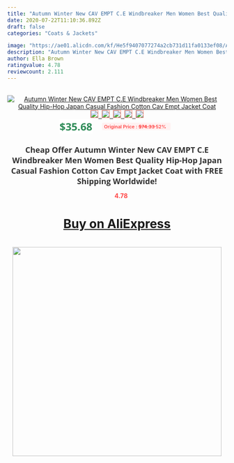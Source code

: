 ```yaml
---
title: "Autumn Winter New CAV EMPT C.E Windbreaker Men Women Best Quality Hip-Hop Japan Casual Fashion Cotton Cav Empt Jacket Coat"
date: 2020-07-22T11:10:36.892Z
draft: false
categories: "Coats & Jackets"

image: "https://ae01.alicdn.com/kf/He5f9407077274a2cb731d11fa0133ef08/Autumn-Winter-New-CAV-EMPT-C-E-Windbreaker-Men-Women-Best-Quality-Hip-Hop-Japan-Casual.jpg"
description: "Autumn Winter New CAV EMPT C.E Windbreaker Men Women Best Quality Hip-Hop Japan Casual Fashion Cotton Cav Empt Jacket Coat"
author: Ella Brown
ratingvalue: 4.78
reviewcount: 2.111
---
```

<br>
<div style="text-align: center;">
<a href="https://s.click.aliexpress.com/e/_9iep97" target="_blank" rel="nofollow noopener noreferrer"><img alt="Autumn Winter New CAV EMPT C.E Windbreaker Men Women Best Quality Hip-Hop Japan Casual Fashion Cotton Cav Empt Jacket Coat" class="magnifier-image" src="https://ae01.alicdn.com/kf/He5f9407077274a2cb731d11fa0133ef08/Autumn-Winter-New-CAV-EMPT-C-E-Windbreaker-Men-Women-Best-Quality-Hip-Hop-Japan-Casual.jpg_640x640.jpg">
<br>
<img style="border:1px solid salmon" src="https://ae01.alicdn.com/kf/He5f9407077274a2cb731d11fa0133ef08/Autumn-Winter-New-CAV-EMPT-C-E-Windbreaker-Men-Women-Best-Quality-Hip-Hop-Japan-Casual.jpg_120x120.jpg">&nbsp;&nbsp;<img style="border:1px solid salmon" src="https://ae01.alicdn.com/kf/H293bb4d896b04a36b8d04f6c3ad2b0e7Y/Autumn-Winter-New-CAV-EMPT-C-E-Windbreaker-Men-Women-Best-Quality-Hip-Hop-Japan-Casual.jpg_120x120.jpg">&nbsp;&nbsp;<img style="border:1px solid salmon" src="https://ae01.alicdn.com/kf/H66b92b28d9e84a34af03dba70af47ee5M/Autumn-Winter-New-CAV-EMPT-C-E-Windbreaker-Men-Women-Best-Quality-Hip-Hop-Japan-Casual.jpg_120x120.jpg">&nbsp;&nbsp;<img style="border:1px solid salmon" src="https://ae01.alicdn.com/kf/H73297acce29147c696bb6bccbbf9713e2/Autumn-Winter-New-CAV-EMPT-C-E-Windbreaker-Men-Women-Best-Quality-Hip-Hop-Japan-Casual.jpg_120x120.jpg">&nbsp;&nbsp;<img style="border:1px solid salmon" src="https://ae01.alicdn.com/kf/Hb6091db08bb54f7ea6726cd77a65e1988/Autumn-Winter-New-CAV-EMPT-C-E-Windbreaker-Men-Women-Best-Quality-Hip-Hop-Japan-Casual.jpg_120x120.jpg"></a></div><br0>
<div style="text-align: center;"><span style="background-color: white; border: 0px; box-sizing: border-box; color: seagreen; display: inline-block; font-family: &quot;open sans&quot; , &quot;arial&quot; , &quot;helvetica&quot; , sans-serif , &quot;heiti&quot;; font-size: 24px; font-stretch: inherit; font-weight: 700; line-height: inherit; margin: 0px 10px 0px 0px; padding: 0px; vertical-align: middle;">$35.68 </span>
<span style="background: rgb(255 , 241 , 241); border-radius: 3px; border: 0px; box-sizing: border-box; color: #ff4747; display: inline-block; font-family: inherit; font-size: 12px; font-stretch: inherit; font-style: inherit; font-variant: inherit; font-weight: 600; line-height: inherit; margin: 0px; padding: 2px 5px; transform: scale(0.9); vertical-align: middle;">Original Price : <b style="text-decoration: line-through;">$74.33 </b> 52%&nbsp;&nbsp;</span></div>
<h1 style="color: #333333; display: inline-block; font-family: &quot;open sans&quot; , &quot;arial&quot; , &quot;helvetica&quot; , sans-serif , &quot;heiti&quot;; font-size: 18px; font-stretch: inherit; font-weight: 700; text-align: center;">Cheap Offer Autumn Winter New CAV EMPT C.E Windbreaker Men Women Best Quality Hip-Hop Japan Casual Fashion Cotton Cav Empt Jacket Coat with FREE Shipping Worldwide!</h1>
<div style="color: #ff4747; text-align: center;">
<img src="https://4.bp.blogspot.com/-M0ZcTcb-5uY/XleCXlxnR4I/AAAAAAAAAEc/OrjgMkXV1oMQFaCRZj5HQwOCBcu3w1FegCPcBGAYYCw/s1600/star.png" style="height: 15px;">&nbsp;<b>4.78</b></div>
<div class="button_cont" align="center"><a class="buynow_a" href="https://s.click.aliexpress.com/e/_9iep97" target="_blank" rel="nofollow noopener noreferrer"><H1>Buy on AliExpress</H1></a></div><br>
<div class="separator" style="clear: both; text-align: center;">
<img src="https://lh3.googleusercontent.com/-pTy5HemUv9M/XlePHvY0dAI/AAAAAAAAAE4/0nX5iRUoIWY8eMW9Dpxeirr157OZliDIgCLcBGAsYHQ/s1600/badge.gif" width="480">
</div>
